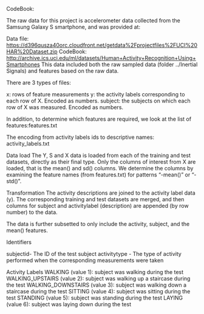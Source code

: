CodeBook:

The raw data for this project is accelerometer data collected from the Samsung Galaxy S smartphone, and was provided at:

Data file: https://d396qusza40orc.cloudfront.net/getdata%2Fprojectfiles%2FUCI%20HAR%20Dataset.zip
CodeBook: http://archive.ics.uci.edu/ml/datasets/Human+Activity+Recognition+Using+Smartphones
This data included both the raw sampled data (folder ../Inertial Signals) and features based on the raw data. 

There are 3 types of files:

x: rows of feature measurements
y: the activity labels corresponding to each row of X. Encoded as numbers.
subject: the subjects on which each row of X was measured. Encoded as numbers.

In addition, to determine which features are required, we look at the list of features:features.txt

The encoding from activity labels ids to descriptive names: activity_labels.txt

Data load
The Y, S and X data is loaded from each of the training and test datasets, directly as their final type.
Only the columns of interest from X are loaded, that is the mean() and sd() columns. We determine the columns by examining the feature names (from features.txt) for patterns “-mean()” or “-std()”.

Transformation
The activity descriptions are joined to the activity label data (y).
The corresponding training and test datasets are merged, and then columns for subject and activitylabel (description) are appended (by row number) to the data.


The data is further subsetted to only include the activity, subject, and the mean() features.

Identifiers

subjectid- The ID of the test subject
activitytype - The type of activity performed when the corresponding measurements were taken


Activity Labels
WALKING (value 1): subject was walking during the test
WALKING_UPSTAIRS (value 2): subject was walking up a staircase during the test
WALKING_DOWNSTAIRS (value 3): subject was walking down a staircase during the test
SITTING (value 4): subject was sitting during the test
STANDING (value 5): subject was standing during the test
LAYING (value 6): subject was laying down during the test
